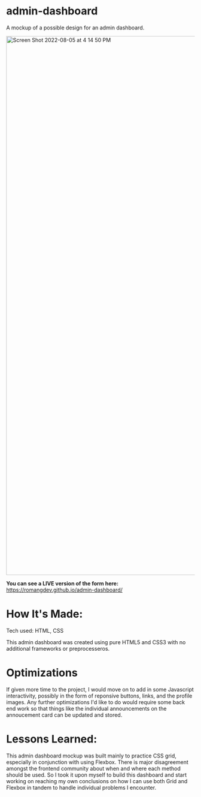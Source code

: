 # admin-dashboard

A mockup of a possible design for an admin dashboard.

<img width="1439" alt="Screen Shot 2022-08-05 at 4 14 50 PM" src="https://user-images.githubusercontent.com/74276666/183156308-17a9e3b0-2c77-4bab-9336-3eaa8e46955e.png">

**You can see a LIVE version of the form here:** https://romangdev.github.io/admin-dashboard/

# How It's Made:
Tech used: HTML, CSS

This admin dashboard was created using pure HTML5 and CSS3 with no additional frameworks or preprocesseros.

# Optimizations
If given more time to the project, I would move on to add in some Javascript interactivity, possibly in the form of reponsive buttons, links, and the profile images. Any further optimizations I'd like to do would require some back end work so that things like the individual announcements on the annoucement card can be updated and stored. 

# Lessons Learned:
This admin dashboard mockup was built mainly to practice CSS grid, especially in conjunction with using Flexbox. There is major disagreement amongst the frontend community about when and where each method should be used. So I took it upon myself to build this dashboard and start working on reaching my own conclusions on how I can use both Grid and Flexbox in tandem to handle individual problems I encounter. 
